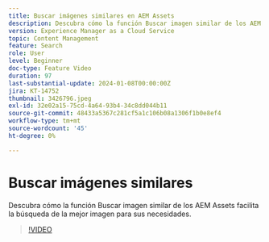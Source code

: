 ```yaml
---
title: Buscar imágenes similares en AEM Assets
description: Descubra cómo la función Buscar imagen similar de los AEM Assets facilita la búsqueda de la mejor imagen para sus necesidades.
version: Experience Manager as a Cloud Service
topic: Content Management
feature: Search
role: User
level: Beginner
doc-type: Feature Video
duration: 97
last-substantial-update: 2024-01-08T00:00:00Z
jira: KT-14752
thumbnail: 3426796.jpeg
exl-id: 32e02a15-75cd-4a64-93b4-34c8dd044b11
source-git-commit: 48433a5367c281cf5a1c106b08a1306f1b0e8ef4
workflow-type: tm+mt
source-wordcount: '45'
ht-degree: 0%

---
```


# Buscar imágenes similares

Descubra cómo la función Buscar imagen similar de los AEM Assets facilita la búsqueda de la mejor imagen para sus necesidades.

>[!VIDEO](https://video.tv.adobe.com/v/3438480/?learn=on&captions=spa)
